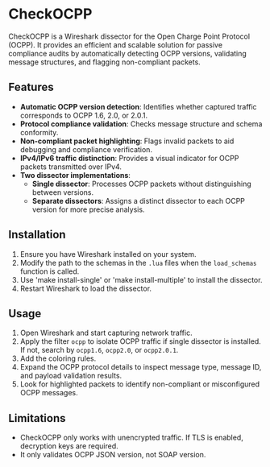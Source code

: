# CheckOCPP

CheckOCPP is a Wireshark dissector for the Open Charge Point Protocol (OCPP). It provides an efficient and scalable solution for passive compliance audits by automatically detecting OCPP versions, validating message structures, and flagging non-compliant packets.

## Features
- **Automatic OCPP version detection**: Identifies whether captured traffic corresponds to OCPP 1.6, 2.0, or 2.0.1.
- **Protocol compliance validation**: Checks message structure and schema conformity.
- **Non-compliant packet highlighting**: Flags invalid packets to aid debugging and compliance verification.
- **IPv4/IPv6 traffic distinction**: Provides a visual indicator for OCPP packets transmitted over IPv4.
- **Two dissector implementations**:
  - **Single dissector**: Processes OCPP packets without distinguishing between versions.
  - **Separate dissectors**: Assigns a distinct dissector to each OCPP version for more precise analysis.

## Installation

1. Ensure you have Wireshark installed on your system.
2. Modify the path to the schemas in the `.lua` files when the `load_schemas` function is called.
3. Use 'make install-single' or 'make install-multiple' to install the dissector.
4. Restart Wireshark to load the dissector.

## Usage

1. Open Wireshark and start capturing network traffic.
2. Apply the filter `ocpp` to isolate OCPP traffic if single dissector is installed. If not, search by `ocpp1.6`, `ocpp2.0`, or `ocpp2.0.1`.
3. Add the coloring rules.
4. Expand the OCPP protocol details to inspect message type, message ID, and payload validation results.
5. Look for highlighted packets to identify non-compliant or misconfigured OCPP messages.

## Limitations
- CheckOCPP only works with unencrypted traffic. If TLS is enabled, decryption keys are required.
- It only validates OCPP JSON version, not SOAP version.



